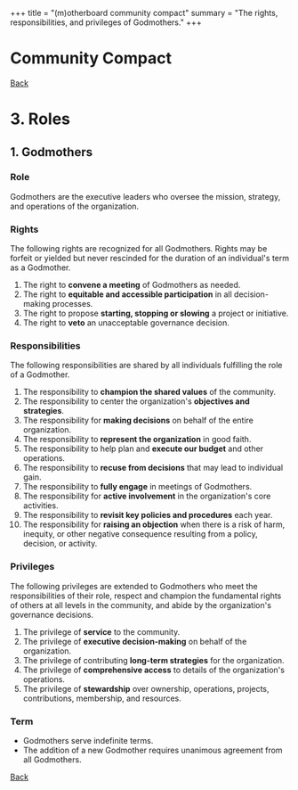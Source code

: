 +++
title = "(m)otherboard community compact"
summary = "The rights, responsibilities, and privileges of Godmothers."
+++

# Community Compact

[Back](/governance/roles)

# 3\. Roles

## 1\. Godmothers

### Role

Godmothers are the executive leaders who oversee the mission, strategy, and operations of the organization.

### Rights

The following rights are recognized for all Godmothers. Rights may be forfeit or yielded but never rescinded for the duration of an individual's term as a Godmother.

1. The right to **convene a meeting** of Godmothers as needed.
2. The right to **equitable and accessible participation** in all decision-making processes.
3. The right to propose **starting, stopping or slowing** a project or initiative.
4. The right to **veto** an unacceptable governance decision.

### Responsibilities

The following responsibilities are shared by all individuals fulfilling the role of a Godmother.

1. The responsibility to **champion the shared values** of the community.
2. The responsibility to center the organization's **objectives and strategies**.
3. The responsibility for **making decisions** on behalf of the entire organization.
4. The responsibility to **represent the organization** in good faith.
5. The responsibility to help plan and **execute our budget** and other operations.
6. The responsibility to **recuse from decisions** that may lead to individual gain.
7. The responsibility to **fully engage** in meetings of Godmothers.
8. The responsibility for **active involvement** in the organization's core activities.
9. The responsibility to **revisit key policies and procedures** each year.
10. The responsibility for **raising an objection** when there is a risk of harm, inequity, or other negative consequence resulting from a policy, decision, or activity.

### Privileges

The following privileges are extended to Godmothers who meet the responsibilities of their role, respect and champion the fundamental rights of others at all levels in the community, and abide by the organization's governance decisions.

1. The privilege of **service** to the community.
2. The privilege of **executive decision-making** on behalf of the organization.
3. The privilege of contributing **long-term strategies** for the organization.
4. The privilege of **comprehensive access** to details of the organization's operations.
5. The privilege of **stewardship** over ownership, operations, projects, contributions, membership, and resources.

### Term

* Godmothers serve indefinite terms.
* The addition of a new Godmother requires unanimous agreement from all Godmothers.

[Back](/governance/roles)
